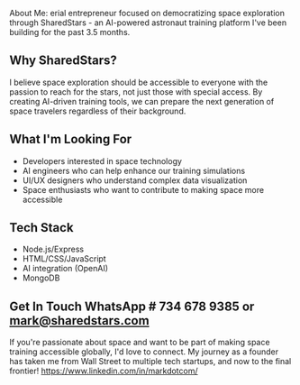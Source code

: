 About Me:  erial entrepreneur focused on democratizing space exploration through SharedStars - an AI-powered astronaut training platform I've been building for the past 3.5 months.
## Why SharedStars?
I believe space exploration should be accessible to everyone with the passion to reach for the stars, not just those with special access. By creating AI-driven training tools, we can prepare the next generation of space travelers regardless of their background.
## What I'm Looking For
- Developers interested in space technology
- AI engineers who can help enhance our training simulations
- UI/UX designers who understand complex data visualization
- Space enthusiasts who want to contribute to making space more accessible
## Tech Stack
- Node.js/Express
- HTML/CSS/JavaScript
- AI integration (OpenAI)
- MongoDB
## Get In Touch  WhatsApp # 734 678 9385 or mark@sharedstars.com 
If you're passionate about space and want to be part of making space training accessible globally, I'd love to connect. My journey as a founder has taken me from Wall Street to multiple tech startups, and now to the final frontier!
https://www.linkedin.com/in/markdotcom/
